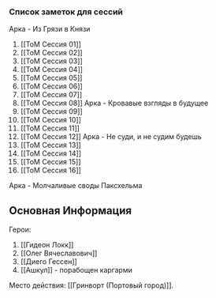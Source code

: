### Список заметок для сессий
Арка - Из Грязи в Князи 
1. [[ToM Сессия 01]]
2. [[ToM Сессия 02]]
3. [[ToM Сессия 03]]
4. [[ToM Сессия 04]]
5. [[ToM Сессия 05]]
6. [[ToM Сессия 06]]
7. [[ToM Сессия 07]]
8. [[ToM Сессия 08]]
Арка - Кровавые взгляды в будущее
9. [[ToM Сессия 09]]
10. [[ToM Сессия 10]]
11.  [[ToM Сессия 11]]
12. [[ToM Сессия 12]]
Арка - Не суди, и не судим будешь
13. [[ToM Сессия 13]]
14. [[ToM Сессия 14]]
15. [[ToM Сессия 15]]
16. [[ToM Сессия 16]]

Арка - Молчаливые своды Паксхельма
## Основная Информация 
Герои:
1. [[Гидеон Локк]] 
2. [[Олег Вячеславович]] 
3. [[Диего Гессен]] 
4. [[Ашкул]] - порабощен каргарми

Место действия: [[Гринворт (Портовый город)]].




